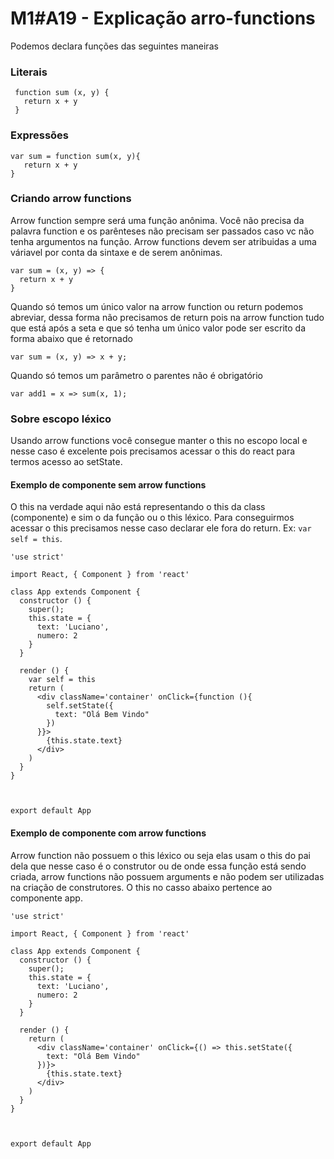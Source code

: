 # M1#A19 - Explicação arro-functions

Podemos declara funções das seguintes maneiras

### Literais
```
 function sum (x, y) {
   return x + y
 }
```

### Expressões
```
var sum = function sum(x, y){
   return x + y
}
```

### Criando arrow functions
Arrow function sempre será uma função anônima. Você não precisa da palavra function e os parênteses não precisam ser passados caso vc não tenha argumentos na função. Arrow functions devem ser atribuidas a uma váriavel por conta da sintaxe e de serem anônimas.

```
var sum = (x, y) => {
  return x + y
}
```


Quando só temos um único valor na arrow function ou return podemos abreviar, dessa forma não precisamos de return pois na arrow function tudo que está após a seta e que só tenha um único valor pode ser escrito da forma abaixo que é retornado

```
var sum = (x, y) => x + y;
```

Quando só temos um parâmetro o parentes não é obrigatório

```
var add1 = x => sum(x, 1);
```
### Sobre escopo léxico
Usando arrow functions você consegue manter o this no escopo local e nesse caso é excelente pois precisamos acessar o this do react para termos acesso ao setState.

#### Exemplo de componente sem arrow functions
O this na verdade aqui não está representando o this da class (componente) e sim o da função ou o this léxico. Para conseguirmos acessar o this precisamos nesse caso declarar ele fora do return. Ex: `var self = this`.

```
'use strict'

import React, { Component } from 'react'

class App extends Component {
  constructor () {
    super();
    this.state = {
      text: 'Luciano',
      numero: 2
    }
  }

  render () {
    var self = this
    return (
      <div className='container' onClick={function (){
        self.setState({
          text: "Olá Bem Vindo"
        })
      }}>
        {this.state.text}
      </div>
    )
  }
}



export default App
```

#### Exemplo de componente com arrow functions
Arrow function não possuem o this léxico ou seja elas usam o this do pai dela que nesse caso é o construtor ou de onde essa função está sendo criada, arrow functions não possuem arguments e não podem ser utilizadas na criação de construtores. O this no casso abaixo pertence ao componente app.

```
'use strict'

import React, { Component } from 'react'

class App extends Component {
  constructor () {
    super();
    this.state = {
      text: 'Luciano',
      numero: 2
    }
  }

  render () {
    return (
      <div className='container' onClick={() => this.setState({
        text: "Olá Bem Vindo"
      })}>
        {this.state.text}
      </div>
    )
  }
}



export default App
```
